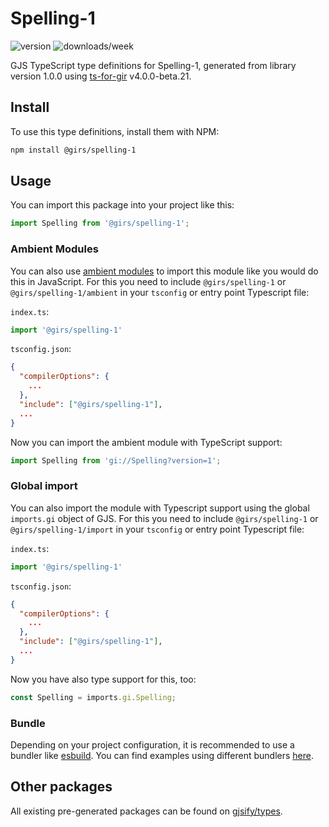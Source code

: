 
# Spelling-1

![version](https://img.shields.io/npm/v/@girs/spelling-1)
![downloads/week](https://img.shields.io/npm/dw/@girs/spelling-1)


GJS TypeScript type definitions for Spelling-1, generated from library version 1.0.0 using [ts-for-gir](https://github.com/gjsify/ts-for-gir) v4.0.0-beta.21.


## Install

To use this type definitions, install them with NPM:
```bash
npm install @girs/spelling-1
```

## Usage

You can import this package into your project like this:
```ts
import Spelling from '@girs/spelling-1';
```

### Ambient Modules

You can also use [ambient modules](https://github.com/gjsify/ts-for-gir/tree/main/packages/cli#ambient-modules) to import this module like you would do this in JavaScript.
For this you need to include `@girs/spelling-1` or `@girs/spelling-1/ambient` in your `tsconfig` or entry point Typescript file:

`index.ts`:
```ts
import '@girs/spelling-1'
```

`tsconfig.json`:
```json
{
  "compilerOptions": {
    ...
  },
  "include": ["@girs/spelling-1"],
  ...
}
```

Now you can import the ambient module with TypeScript support: 

```ts
import Spelling from 'gi://Spelling?version=1';
```

### Global import

You can also import the module with Typescript support using the global `imports.gi` object of GJS.
For this you need to include `@girs/spelling-1` or `@girs/spelling-1/import` in your `tsconfig` or entry point Typescript file:

`index.ts`:
```ts
import '@girs/spelling-1'
```

`tsconfig.json`:
```json
{
  "compilerOptions": {
    ...
  },
  "include": ["@girs/spelling-1"],
  ...
}
```

Now you have also type support for this, too:

```ts
const Spelling = imports.gi.Spelling;
```

### Bundle

Depending on your project configuration, it is recommended to use a bundler like [esbuild](https://esbuild.github.io/). You can find examples using different bundlers [here](https://github.com/gjsify/ts-for-gir/tree/main/examples).

## Other packages

All existing pre-generated packages can be found on [gjsify/types](https://github.com/gjsify/types).

